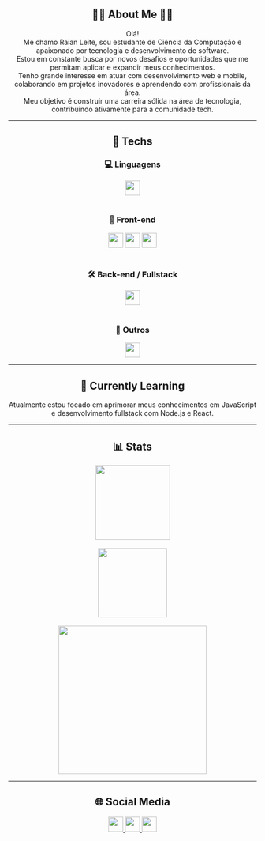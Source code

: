 <h2 align="center">👨‍💻 About Me 👨‍💻</h2>

<p align="center">
  Olá!<br>
  Me chamo Raian Leite, sou estudante de Ciência da Computação e apaixonado por tecnologia e desenvolvimento de software.<br>
  Estou em constante busca por novos desafios e oportunidades que me permitam aplicar e expandir meus conhecimentos.<br>
  Tenho grande interesse em atuar com desenvolvimento web e mobile, colaborando em projetos inovadores e aprendendo com profissionais da área.<br>
  Meu objetivo é construir uma carreira sólida na área de tecnologia, contribuindo ativamente para a comunidade tech.
</p>

---

<h2 align="center">🚀 Techs</h2>

<div align="center">

  <h3>💻 Linguagens</h3>
  <img src="https://skillicons.dev/icons?i=java,py,js,c" height="30" />
  <br><br>

  <h3>🎨 Front-end</h3>
  <img src="https://skillicons.dev/icons?i=html,css,bootstrap" height="30" />
  <img src="https://cdn.jsdelivr.net/gh/devicons/devicon/icons/angularjs/angularjs-original.svg" height="30" style="margin-bottom:-5px;" />
  <img src="https://cdn.jsdelivr.net/gh/devicons/devicon/icons/ionic/ionic-original.svg" height="30" style="margin-bottom:-5px;" />
  <br><br>

  <h3>🛠️ Back-end / Fullstack</h3>
  <img src="https://skillicons.dev/icons?i=dotnet" height="30" />
  <br><br>

  <h3>🔧 Outros</h3>
  <img src="https://skillicons.dev/icons?i=git,github,arduino" height="30" />

</div>

---

<h2 align="center">📌 Currently Learning</h2>

<p align="center">
  Atualmente estou focado em aprimorar meus conhecimentos em JavaScript e desenvolvimento fullstack com Node.js e React.
</p>

---

<h2 align="center">📊 Stats</h2>

<div align="center">
  <img src="https://github-readme-stats.vercel.app/api?username=RaianLeite&show_icons=true&count_private=true&theme=gruvbox_light" height="151" />
  <br><br>
  <img src="https://github-readme-stats.vercel.app/api/top-langs?username=RaianLeite&layout=compact&langs_count=5&theme=gruvbox_light" height="140" />
  <br><br>
  <img src="https://github-readme-activity-graph.vercel.app/graph?username=RaianLeite&theme=gruvbox&area=true" height="300" />
</div>

---

<h2 align="center">🌐 Social Media</h2>

<div align="center">
  <a href="https://www.linkedin.com/in/raian-leite/" target="_blank">
    <img src="https://img.shields.io/static/v1?message=LinkedIn&logo=linkedin&label=&color=0077B5&logoColor=white&labelColor=&style=for-the-badge" height="30" />
  </a>
  <a href="https://www.instagram.com/raian_leite" target="_blank">
    <img src="https://img.shields.io/static/v1?message=Instagram&logo=instagram&label=&color=E4405F&logoColor=white&labelColor=&style=for-the-badge" height="30" />
  </a>
  <a href="mailto:raianleite97@gmail.com" target="_blank">
    <img src="https://img.shields.io/static/v1?message=Gmail&logo=gmail&label=&color=D14836&logoColor=white&labelColor=&style=for-the-badge" height="30" />
  </a>
</div>
